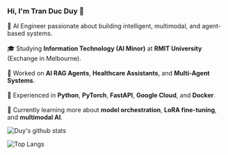 ### Hi, I'm Tran Duc Duy 👋  

🤖 AI Engineer passionate about building intelligent, multimodal, and agent-based systems.<br>  
🎓 Studying **Information Technology (AI Minor)** at **RMIT University** (Exchange in Melbourne).<br>  
🧩 Worked on **AI RAG Agents**, **Healthcare Assistants**, and **Multi-Agent Systems**.<br>  
🚀 Experienced in **Python**, **PyTorch**, **FastAPI**, **Google Cloud**, and **Docker**.<br>  
🌱 Currently learning more about **model orchestration**, **LoRA fine-tuning**, and **multimodal AI**.<br>  

<!-- GitHub stats from https://github.com/anuraghazra/github-readme-stats -->
![Duy's github stats](https://github-readme-stats.vercel.app/api?username=duytrandt04-afk&count_private=true&show_icons=true&theme=radical&hide_rank=false)

<!-- Optional: Top languages -->
![Top Langs](https://github-readme-stats.vercel.app/api/top-langs/?username=duytrandt04-afk&layout=compact&theme=radical)

